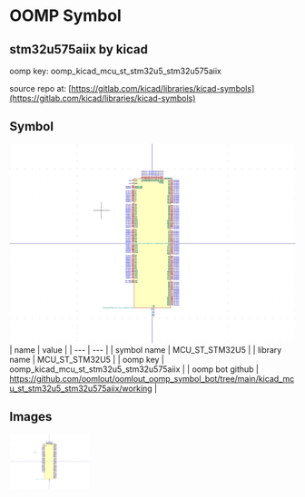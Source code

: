 # OOMP Symbol  
## stm32u575aiix  by kicad  
  
oomp key: oomp_kicad_mcu_st_stm32u5_stm32u575aiix  
  
source repo at: [https://gitlab.com/kicad/libraries/kicad-symbols](https://gitlab.com/kicad/libraries/kicad-symbols)  
## Symbol  
  
[![working.png](working_600.png)](working.png)  
| name | value | 
| --- | --- | 
| symbol name | MCU_ST_STM32U5 | 
| library name | MCU_ST_STM32U5 | 
| oomp key | oomp_kicad_mcu_st_stm32u5_stm32u575aiix | 
| oomp bot github | https://github.com/oomlout/oomlout_oomp_symbol_bot/tree/main/kicad_mcu_st_stm32u5_stm32u575aiix/working | 
## Images  
  
[![working.png](working_140.png)](working.png)  
